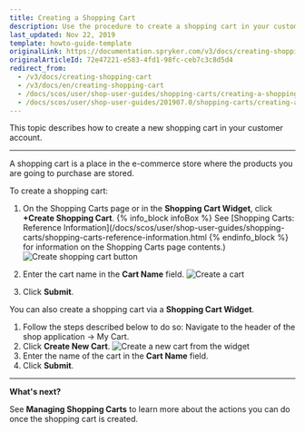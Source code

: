 ```yaml
---
title: Creating a Shopping Cart
description: Use the procedure to create a shopping cart in your customer account or via a shopping cart widget.
last_updated: Nov 22, 2019
template: howto-guide-template
originalLink: https://documentation.spryker.com/v3/docs/creating-shopping-cart
originalArticleId: 72e47221-e583-4fd1-98fc-ceb7c3c8d5d4
redirect_from:
  - /v3/docs/creating-shopping-cart
  - /v3/docs/en/creating-shopping-cart
  - /docs/scos/user/shop-user-guides/shopping-carts/creating-a-shopping-cart.html
  - /docs/scos/user/shop-user-guides/201907.0/shopping-carts/creating-a-shopping-cart.html
---
```


This topic describes how to create a new shopping cart in your customer account.
***
A shopping cart is a place in the e-commerce store where the products you are going to purchase are stored.

To create a shopping cart:

1. On the Shopping Carts page or in the **Shopping Cart Widget**, click **+Create Shopping Cart**.
{% info_block infoBox %}
See [Shopping Carts: Reference Information](/docs/scos/user/shop-user-guides/shopping-carts/shopping-carts-reference-information.html
{% endinfo_block %} for information on the Shopping Carts page contents.)
![Create shopping cart button](https://spryker.s3.eu-central-1.amazonaws.com/docs/User+Guides/Shop+User+Guides/Shopping+Carts/Shop+Guide+-+Creating+a+Shopping+Cart/create-shopping-cart-button.png)

2. Enter the cart name in the **Cart Name** field.
![Create a cart](https://spryker.s3.eu-central-1.amazonaws.com/docs/User+Guides/Shop+User+Guides/Shopping+Carts/Shop+Guide+-+Creating+a+Shopping+Cart/create-cart.png)
4. Click **Submit**.

You can also create a shopping cart via a **Shopping Cart Widget**.

1. Follow the steps described below to do so: Navigate to the header of the shop application → My Cart.
2. Click **Create New Cart**.
![Create a new cart from the widget](https://spryker.s3.eu-central-1.amazonaws.com/docs/User+Guides/Shop+User+Guides/Shopping+Carts/Shop+Guide+-+Creating+a+Shopping+Cart/create-cart-from-widget.png)
3. Enter the name of the cart in the **Cart Name** field.
4. Click **Submit**.
***
**What's next?**

See **Managing Shopping Carts** to learn more about the actions you can do once the shopping cart is created.

<!-- Last review date: Aug 01, 2019 -->
